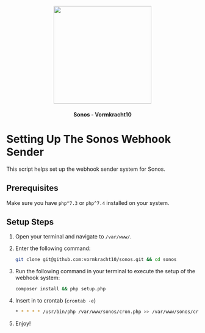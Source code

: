 <h1 align="center">
  <br>
  <img width="256" src="https://vormkracht10.nl/cdn/13f1e3fb-15c8-4655-bf9b-a85899694c45/-/format/auto/-/quality/smart/vk10-github.png" />
</h1>

<div align="center">
<h4 align="center" >Sonos - Vormkracht10</h4>
</div>


# Setting Up The Sonos Webhook Sender

This script helps set up the webhook sender system for Sonos.

## Prerequisites

Make sure you have `php^7.3` or `php^7.4`  installed on your system.

## Setup Steps

1. Open your terminal and navigate to `/var/www/`.

2. Enter the following command:
   ```bash
   git clone git@github.com:vormkracht10/sonos.git && cd sonos

3. Run the following command in your terminal to execute the setup of the webhook system:

   ```bash
   composer install && php setup.php

4. Insert in to crontab (`crontab -e`)

   ```bash
   * * * * * /usr/bin/php /var/www/sonos/cron.php >> /var/www/sonos/cronlog/sonos.log 2>&1
5. Enjoy!
